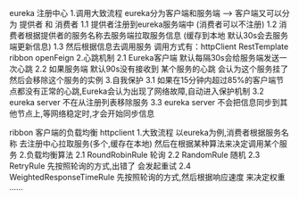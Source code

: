 
eureka 注册中心
    1.调用大致流程
        eureka分为客户端和服务端 --> 客户端又可以分为 提供者 和 消费者
        1.1 提供者注册到eureka服务端中 (消费者可以不注册)
        1.2 消费者根据提供者的服务名称去服务端拉取服务信息 (缓存到本地 默认30s会去服务端更新信息)
        1.3 然后根据信息去调用服务  调用方式有：httpClient RestTemplate ribbon openFeign
    2.心跳机制
        2.1 Eureka客户端 默认每隔30s会给服务端发送一次心跳
        2.2 如果服务端 默认90s没有接收到 某个服务的心跳 会认为这个服务挂了 然后会移除这个服务的实例
    3.自我保护
        3.1 如果在15分钟内超过85%的客户端节点都没有正常的心跳,Eureka会认为出现了网络故障,自动进入保护机制
        3.2 eureka server 不在从注册列表移除服务
        3.3 eureka server 不会把信息同步到其他节点上,等网络稳定时,才会开始同步信息


ribbon 客户端的负载均衡  httpclient
    1.大致流程
        以eureka为例,消费者根据服务名称 去注册中心拉取服务(多个,缓存在本地) 然后在根据某种算法来决定调用某个服务
    2.负载均衡算法
        2.1 RoundRobinRule 轮询
        2.2 RandomRule 随机
        2.3 RetryRule 先按照轮询的方式,出错了 会发起重试
        2.4 WeightedResponseTimeRule 先按照轮询的方式,然后根据响应速度 来决定权重
        ......
        